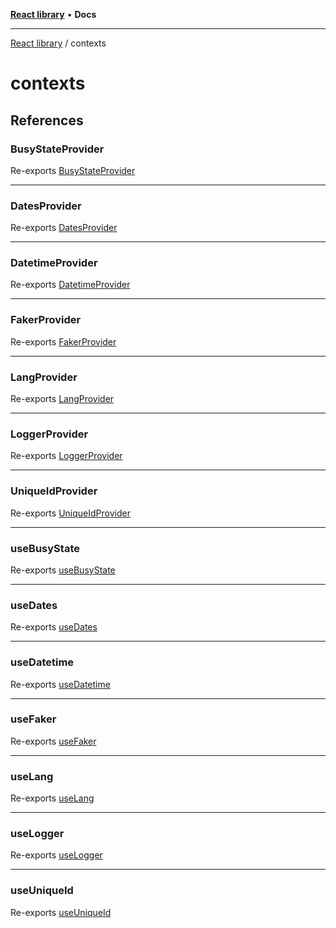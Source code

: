 [**React library**](../index.md) • **Docs**

***

[React library](../modules.md) / contexts

# contexts

## References

### BusyStateProvider

Re-exports [BusyStateProvider](busy-state/functions/BusyStateProvider.md)

***

### DatesProvider

Re-exports [DatesProvider](dates/functions/DatesProvider.md)

***

### DatetimeProvider

Re-exports [DatetimeProvider](datetime/functions/DatetimeProvider.md)

***

### FakerProvider

Re-exports [FakerProvider](faker/functions/FakerProvider.md)

***

### LangProvider

Re-exports [LangProvider](lang/functions/LangProvider.md)

***

### LoggerProvider

Re-exports [LoggerProvider](logger/functions/LoggerProvider.md)

***

### UniqueIdProvider

Re-exports [UniqueIdProvider](unique-id/functions/UniqueIdProvider.md)

***

### useBusyState

Re-exports [useBusyState](busy-state/functions/useBusyState.md)

***

### useDates

Re-exports [useDates](dates/functions/useDates.md)

***

### useDatetime

Re-exports [useDatetime](datetime/functions/useDatetime.md)

***

### useFaker

Re-exports [useFaker](faker/functions/useFaker.md)

***

### useLang

Re-exports [useLang](lang/functions/useLang.md)

***

### useLogger

Re-exports [useLogger](logger/functions/useLogger.md)

***

### useUniqueId

Re-exports [useUniqueId](unique-id/functions/useUniqueId.md)
